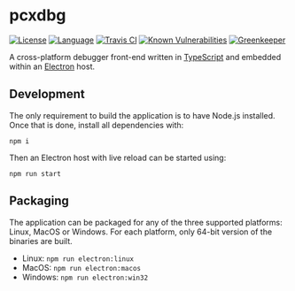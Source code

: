 # pcxdbg

[![License](https://img.shields.io/badge/License-Apache_2.0-blue.svg?style=flat-square)](https://github.com/pcxdbg/pcxdbg/blob/master/LICENSE)
[![Language](https://img.shields.io/badge/Language-TypeScript-blue.svg?style=flat-square)](https://www.typescriptlang.org/)
[![Travis CI](https://img.shields.io/travis/pcxdbg/pcxdbg.svg?style=flat-square)](https://travis-ci.org/pcxdbg/pcxdbg)
[![Known Vulnerabilities](https://snyk.io/test/github/pcxdbg/pcxdbg/badge.svg)](https://snyk.io/test/github/pcxdbg/pcxdbg)
[![Greenkeeper](https://badges.greenkeeper.io/pcxdbg/pcxdbg.svg)](https://greenkeeper.io/)

A cross-platform debugger front-end written in [TypeScript](https://www.typescriptlang.org/) and embedded within an [Electron](https://electron.atom.io/) host.

## Development

The only requirement to build the application is to have Node.js installed. Once that is done, install all dependencies with:

```npm i```

Then an Electron host with live reload can be started using:

```npm run start```

## Packaging

The application can be packaged for any of the three supported platforms: Linux, MacOS or Windows. For each platform, only 64-bit version of the binaries are built.

* Linux: ```npm run electron:linux```
* MacOS: ```npm run electron:macos```
* Windows: ```npm run electron:win32```
